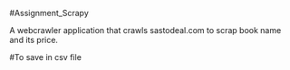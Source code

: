 #Assignment_Scrapy

A webcrawler application that crawls sastodeal.com to scrap book name and its price.

#To save in csv file

```scrapy crawl data_scrap -o data.csv

```
